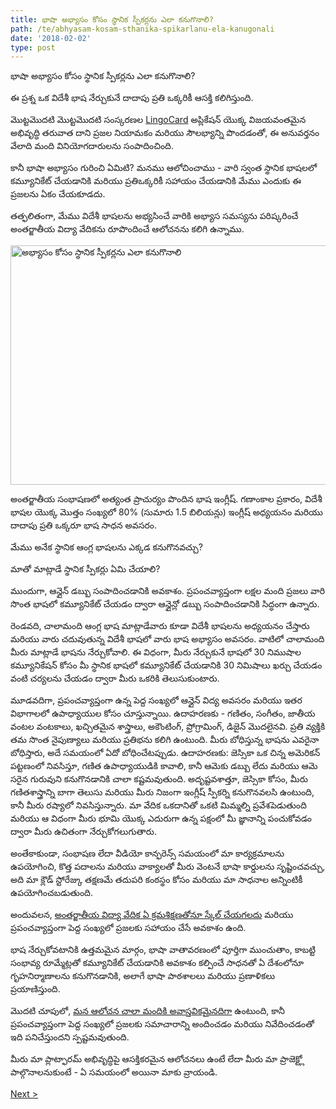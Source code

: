 ```yaml
---
title: భాషా అభ్యాసం కోసం స్థానిక స్పీకర్లను ఎలా కనుగొనాలి?
path: /te/abhyasam-kosam-sthanika-spikarlanu-ela-kanugonali
date: '2018-02-02'
type: post
---
```


భాషా అభ్యాసం కోసం స్థానిక స్పీకర్లను ఎలా కనుగొనాలి?

ఈ ప్రశ్న ఒక విదేశీ భాష నేర్చుకునే దాదాపు ప్రతి ఒక్కరికీ ఆసక్తి కలిగిస్తుంది.

మొట్టమొదటి మొట్టమొదటి సంస్కరణల <a href="https://lingocard.com">LingoCard</a> అప్లికేషన్ యొక్క విజయవంతమైన అభివృద్ధి తరువాత దాని ప్రజల నియామకం మరియు సౌలభ్యాన్ని పొందడంతో, ఈ అనువర్తనం వేలాది మంది వినియోగదారులను సంపాదించింది.

కానీ భాషా అభ్యాసం గురించి ఏమిటి? మనము ఆలోచించాము - వారి స్వంత స్థానిక భాషలలో కమ్యూనికేట్ చేయడానికి మరియు ప్రతిఒక్కరికీ సహాయం చేయడానికి మేము ఎందుకు ఈ ప్రజలను ఏకం చేయకూడదు.

తత్ఫలితంగా, మేము విదేశీ భాషలను అభ్యసించే వారికి అభ్యాస సమస్యను పరిష్కరించే అంతర్జాతీయ విద్యా వేదికను రూపొందించే ఆలోచనను కలిగి ఉన్నాము.

<img class="aligncenter wp-image-78 size-full" src="../images/platform/social-network.jpg" alt="అభ్యాసం కోసం స్థానిక స్పీకర్లను ఎలా కనుగొనాలి" width="628" height="383" />

అంతర్జాతీయ సంభాషణలో అత్యంత ప్రాచుర్యం పొందిన భాష ఇంగ్లీష్. గణాంకాల ప్రకారం, విదేశీ భాషల యొక్క మొత్తం సంఖ్యలో 80% (సుమారు 1.5 బిలియన్లు) ఇంగ్లీష్ అధ్యయనం మరియు దాదాపు ప్రతి ఒక్కరూ భాష సాధన అవసరం.

మేము అనేక స్థానిక ఆంగ్ల భాషలను ఎక్కడ కనుగొనవచ్చు?

మాతో మాట్లాడే స్థానిక స్పీకర్లు ఏమి చేయాలి?

ముందుగా, ఆన్లైన్ డబ్బు సంపాదించడానికి అవకాశం. ప్రపంచవ్యాప్తంగా లక్షల మంది ప్రజలు వారి సొంత భాషలో కమ్యూనికేట్ చేయడం ద్వారా ఆన్లైన్లో డబ్బు సంపాదించడానికి సిద్ధంగా ఉన్నారు.

రెండవది, చాలామంది ఆంగ్ల భాష మాట్లాడేవారు కూడా విదేశీ భాషలను అధ్యయనం చేస్తారు మరియు వారు చదువుతున్న విదేశీ భాషలో వారు భాష అభ్యాసం అవసరం. వాటిలో చాలామంది మీరు మాట్లాడే భాషను నేర్చుకోవాలి. ఈ విధంగా, మీరు నేర్చుకునే భాషలో 30 నిముషాల కమ్యూనికేషన్ కోసం మీ స్థానిక భాషలో కమ్యూనికేట్ చేయడానికి 30 నిమిషాలు ఖర్చు చేయడం వంటి చర్యలను చేయడం ద్వారా మీరు ఒకరికి తెలుసుకుంటారు.

మూడవదిగా, ప్రపంచవ్యాప్తంగా ఉన్న పెద్ద సంఖ్యలో ఆన్లైన్ విద్య అవసరం మరియు ఇతర విభాగాలలో ఉపాధ్యాయుల కోసం చూస్తున్నాయి. ఉదాహరణకు - గణితం, సంగీతం, జాతీయ వంటల వంటకాలు, ఖచ్చితమైన శాస్త్రాలు, అకౌంటింగ్, ప్రోగ్రామింగ్, డిజైన్ మొదలైనవి. ప్రతి వ్యక్తికి తమ సొంత నైపుణ్యాలు మరియు ప్రతిభను కలిగి ఉంటుంది. మీరు బోధిస్తున్న భాషను ఎవరైనా బోధిస్తారు, అదే సమయంలో ఏదో బోధించేటప్పుడు. ఉదాహరణకు: జెస్సికా ఒక చిన్న అమెరికన్ పట్టణంలో నివసిస్తూ, గణిత ఉపాధ్యాయుడికి కావాలి, కానీ ఆమెకు డబ్బు లేదు మరియు ఆమె సరైన గురువుని కనుగొనడానికి చాలా కష్టమవుతుంది. అదృష్టవశాత్తూ, జెస్సికా కోసం, మీరు గణితశాస్త్రాన్ని బాగా తెలుసు మరియు మీరు నిజంగా ఇంగ్లీష్ స్పీకర్ని కనుగొనవలసి ఉంటుంది, కానీ మీరు రష్యాలో నివసిస్తున్నారు. మా వేదిక ఒకదానితో ఒకటి మిమ్మల్ని ప్రవేశపెడుతుంది మరియు ఆ విధంగా మీరు భూమి యొక్క ఎదురుగా ఉన్న పక్షంలో మీ జ్ఞానాన్ని పంచుకోవడం ద్వారా మీరు ఉచితంగా నేర్చుకోగలుగుతారు.

అంతేకాకుండా, సంభాషణ లేదా వీడియో కాన్ఫరెన్స్ సమయంలో మా కార్యక్రమాలను ఉపయోగించి, కొత్త పదాలను మరియు వాక్యాలతో మీరు వెంటనే భాషా కార్డులను సృష్టించవచ్చు, అది మా క్లౌడ్ స్టోరేజ్కు తక్షణమే తదుపరి కంఠస్థం కోసం మరియు మా సాధనాల అన్నింటికీ ఉపయోగించబడుతుంది.

అందువలన, <a href="https://lingocard.com">అంతర్జాతీయ విద్యా వేదిక ఏ క్రమశిక్షణతోనూ స్కేల్ చేయగలదు</a> మరియు ప్రపంచవ్యాప్తంగా పెద్ద సంఖ్యలో ప్రజలకు సహాయం చేసే అవకాశం ఉంది.

భాష నేర్చుకోవటానికి ఉత్తమమైన మార్గం, భాషా వాతావరణంలో పూర్తిగా ముంచుతాం, కాబట్టి సంభావ్య రూమ్మేట్లతో కమ్యూనికేట్ చేయడానికి అవకాశం కల్పించే సాధనతో ఏ దేశంలోనూ గృహనిర్మాణాలను కనుగొనడానికి, అలాగే భాషా పాఠశాలలు మరియు ప్రణాళికలు ప్రయాణిస్తుంది.

మొదటి చూపులో, <a href="http://lingocard.org">మన ఆలోచన చాలా మందికి అవాస్తవికమైనదిగా</a> ఉంటుంది, కానీ ప్రపంచవ్యాప్తంగా పెద్ద సంఖ్యలో ప్రజలకు సమాచారాన్ని అందించడం మరియు నివేదించడంతో ఇది పనిచేస్తుందని స్పష్టమవుతుంది.

మీరు మా ప్లాట్ఫారమ్ అభివృద్ధిపై ఆసక్తికరమైన ఆలోచనలు ఉంటే లేదా మీరు మా ప్రాజెక్ట్లో పాల్గొనాలనుకుంటే - ఏ సమయంలో అయినా మాకు వ్రాయండి.

<a href="/te/inglis-sighra-nercukovadam-ela">Next ></a>